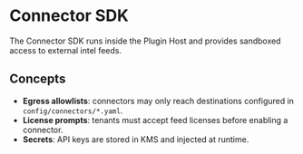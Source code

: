 # Connector SDK

The Connector SDK runs inside the Plugin Host and provides sandboxed access to external intel feeds.

## Concepts
- **Egress allowlists**: connectors may only reach destinations configured in `config/connectors/*.yaml`.
- **License prompts**: tenants must accept feed licenses before enabling a connector.
- **Secrets**: API keys are stored in KMS and injected at runtime.

